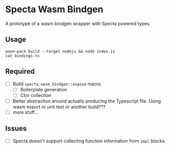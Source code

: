 # Specta Wasm Bindgen

A prototype of a wasm bindgen wrapper with Specta powered types

## Usage

```
wasm-pack build --target nodejs && node index.js
cat bindings.ts
```

## Required

 - [ ] Build `specta_wasm_bindgen::expose` macro
    - [ ] Boilerplate generation
    - [ ] Ctor collection
 - [ ] Better abstraction around actually producing the Typescript file. Using wasm export or unit test or another build???
 - [ ] more stuff...

## Issues

 - [ ] Specta doesn't support collecting function information from `impl` blocks.
